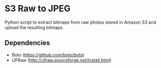 # S3 Raw to JPEG
Python script to extract bitmaps from raw photos stored in Amazon S3 and upload the resulting bitmaps.

## Dependencies
 * Boto (https://github.com/boto/boto)
 * UFRaw (http://ufraw.sourceforge.net/Install.html)

